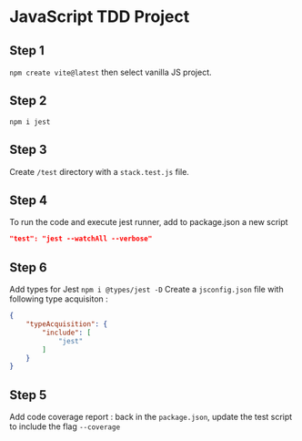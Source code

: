 # JavaScript TDD Project

## Step 1 
`npm create vite@latest` then select vanilla JS project.

## Step 2 
`npm i jest`

## Step 3
Create `/test` directory with a `stack.test.js` file.

## Step 4
To run the code and execute jest runner, add to package.json a new script 
```json
"test": "jest --watchAll --verbose"
```

## Step 6
Add types for Jest
`npm i @types/jest -D`
Create a `jsconfig.json` file with following type acquisiton :
```json
{
    "typeAcquisition": {
        "include": [
            "jest"
        ]
    }
}
```

## Step 5
Add code coverage report : back in the `package.json`, update the test script to include the flag `--coverage`

